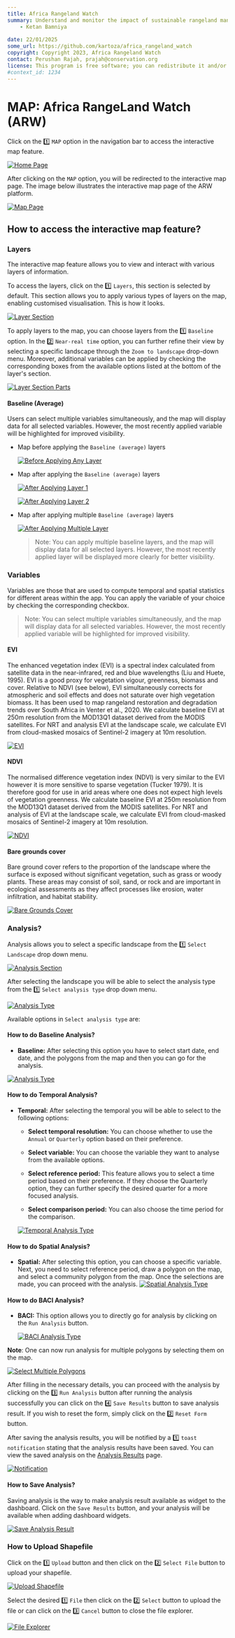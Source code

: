 ```yaml
---
title: Africa Rangeland Watch
summary: Understand and monitor the impact of sustainable rangeland management in Africa.
    - Ketan Bamniya
    
date: 22/01/2025
some_url: https://github.com/kartoza/africa_rangeland_watch
copyright: Copyright 2023, Africa Rangeland Watch
contact: Perushan Rajah, prajah@conservation.org
license: This program is free software; you can redistribute it and/or modify it under the terms of the GNU Affero General Public License as published by the Free Software Foundation; either version 3 of the License, or (at your option) any later version.
#context_id: 1234
---
```


# MAP: Africa RangeLand Watch (ARW)

Click on the 1️⃣ `MAP` option in the navigation bar to access the interactive map feature.

[![Home Page](./img/guide-map-img-1.png)](./img/guide-map-img-1.png)

After clicking on the `MAP` option, you will be redirected to the interactive map page.
The image below illustrates the interactive map page of the ARW platform.

[![Map Page](./img/guide-map-img-2.png)](./img/guide-map-img-2.png)

## How to access the interactive map feature?

### Layers

The interactive map feature allows you to view and interact with various layers of information.

To access the layers, click on the 1️⃣ `Layers`, this section is selected by default. This section allows you to apply various types of layers on the map, enabling customised visualisation. This is how it looks.

[![Layer Section](./img/guide-map-img-3.png)](./img/guide-map-img-3.png)

To apply layers to the map, you can choose layers from the 1️⃣ `Baseline` option. In the 2️⃣ `Near-real time` option, you can further refine their view by selecting a specific landscape through the `Zoom to landscape` drop-down menu. Moreover, additional variables can be applied by checking the corresponding boxes from the available options listed at the bottom of the layer's section.

[![Layer Section Parts](./img/guide-map-img-4.png)](./img/guide-map-img-4.png)

#### Baseline (Average)

Users can select multiple variables simultaneously, and the map will display data for all selected variables. However, the most recently applied variable will be highlighted for improved visibility.

* Map before applying the `Baseline (average)` layers

    [![Before Applying Any Layer](./img/guide-map-img-10.png)](./img/guide-map-img-10.png)

* Map after applying the `Baseline (average)` layers

    [![After Applying Layer 1](./img/guide-map-img-11.png)](./img/guide-map-img-11.png)

    [![After Applying Layer 2](./img/guide-map-img-12.png)](./img/guide-map-img-12.png)

* Map after applying multiple `Baseline (average)` layers

    [![After Applying Multiple Layer](./img/guide-map-img-13.png)](./img/guide-map-img-13.png)

    > Note: You can apply multiple baseline layers, and the map will display data for all selected layers. However, the most recently applied layer will be displayed more clearly for better visibility.

### Variables

Variables are those that are used to compute temporal and spatial statistics for different areas within the app. You can apply the variable of your choice by checking the corresponding checkbox.

> Note: You can select multiple variables simultaneously, and the map will display data for all selected variables. However, the most recently applied variable will be highlighted for improved visibility.

#### EVI 

The enhanced vegetation index (EVI) is a spectral index calculated from satellite data in the near-infrared, red and blue wavelengths (Liu and Huete, 1995). EVI is a good proxy for vegetation vigour, greenness, biomass and cover. Relative to NDVI (see below), EVI simultaneously corrects for atmospheric and soil effects and does not saturate over high vegetation biomass. It has been used to map rangeland restoration and degradation trends over South Africa in Venter et al., 2020. We calculate baseline EVI at 250m resolution from the MOD13Q1 dataset derived from the MODIS satellites. For NRT and analysis EVI at the landscape scale, we calculate EVI from cloud-masked mosaics of Sentinel-2 imagery at 10m resolution.

[![EVI](./img/guide-map-img-14.png)](./img/guide-map-img-14.png)

#### NDVI

The normalised difference vegetation index (NDVI) is very similar to the EVI however it is more sensitive to sparse vegetation (Tucker 1979). It is therefore good for use in arid areas where one does not expect high levels of vegetation greenness. We calculate baseline EVI at 250m resolution from the MOD13Q1 dataset derived from the MODIS satellites. For NRT and analysis of EVI at the landscape scale, we calculate EVI from cloud-masked mosaics of Sentinel-2 imagery at 10m resolution.

[![NDVI](./img/guide-map-img-15.png)](./img/guide-map-img-15.png)

#### Bare grounds cover 

Bare ground cover refers to the proportion of the landscape where the surface is exposed without significant vegetation, such as grass or woody plants. These areas may consist of soil, sand, or rock and are important in ecological assessments as they affect processes like erosion, water infiltration, and habitat stability.

[![Bare Grounds Cover](./img/guide-map-img-16.png)](./img/guide-map-img-16.png)

### Analysis?

Analysis allows you to select a specific landscape from the 1️⃣ `Select Landscape` drop down menu.

[![Analysis Section](./img/guide-map-img-5.png)](./img/guide-map-img-5.png)

After selecting the landscape you will be able to select the analysis type from the 1️⃣ `Select analysis type` drop down menu. 

[![Analysis Type](./img/guide-map-img-6.png)](./img/guide-map-img-6.png)

Available options in `Select analysis type` are:

#### How to do Baseline Analysis?

* **Baseline:** After selecting this option you have to select start date, end date, and the polygons from the map and then you can go for the analysis.

[![Analysis Type](./img/guide-map-img-27.png)](./img/guide-map-img-27.png)


#### How to do Temporal Analysis?

* **Temporal:** After selecting the temporal you will be able to select to the following options:
    - **Select temporal resolution:** You can choose whether to use the `Annual` or `Quarterly` option based on their preference.

    - **Select variable:** You can choose the variable they want to analyse from the available options.

    - **Select reference period:** This feature allows you to select a time period based on their preference. If they choose the Quarterly option, they can further specify the desired quarter for a more focused analysis.

    - **Select comparison period:** You can also choose the time period for the comparison.

    [![Temporal Analysis Type](./img/guide-map-img-7.png)](./img/guide-map-img-7.png)

#### How to do Spatial Analysis?

* **Spatial:** After selecting this option, you can choose a specific variable. Next, you need to select reference period, draw a polygon on the map, and select a community polygon from the map. Once the selections are made, you can proceed with the analysis.
[![Spatial Analysis Type](./img/guide-map-img-8.png)](./img/guide-map-img-8.png)

#### How to do BACI Analysis?

* **BACI:** This option allows you to directly go for analysis by clicking on the  `Run Analysis` button.

    [![BACI Analysis Type](./img/guide-map-img-9.png)](./img/guide-map-img-9.png)

**Note**: One can now run analysis for multiple polygons by selecting them on the map.

[![Select Multiple Polygons](./img/guide-map-img-25.png)](./img/guide-map-img-25.png)

After filling in the necessary details, you can proceed with the analysis by clicking on the 3️⃣ `Run Analysis` button after running the analysis successfully you can click on the 4️⃣ `Save Results` button to save analysis result. If you wish to reset the form, simply click on the 2️⃣ `Reset Form` button.

After saving the analysis results, you will be notified by a 1️⃣ `toast notification` stating that the analysis results have been saved. You can view the saved analysis on the [Analysis Results](./Analysis-result.md) page.

[![Notification](./img/guide-map-img-24.png)](./img/guide-map-img-24.png)


#### How to Save Analysis?
Saving analysis is the way to make analysis result available as widget to the dashboard. Click on the `Save Results` button, and your analysis will be available when adding dashboard widgets.

[![Save Analysis Result](./img/guide-map-img-26.png)](./img/guide-map-img-26.png)

### How to Upload Shapefile

Click on the 1️⃣ `Upload` button and then click on the 2️⃣ `Select File` button to upload your shapefile.

[![Upload Shapefile](./img/guide-map-img-17.png)](./img/guide-map-img-17.png)

Select the desired 1️⃣ `File` then click on the 2️⃣ `Select` button to upload the file or can click on the 3️⃣ `Cancel` button to close the file explorer.

[![File Explorer](./img/guide-map-img-18.png)](./img/guide-map-img-18.png)
